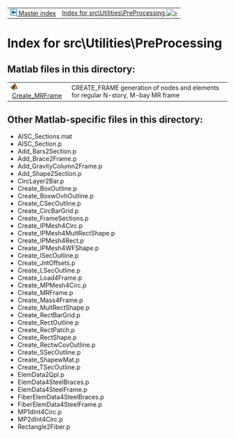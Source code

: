 <!DOCTYPE html>
<html lang="en">
<body>
<a name="_top"></a>
<table width="100%"><tr><td align="left"><a href="../../../index.md"><img alt="<" border="0" src="../../../left.png">&nbsp;Master index</a></td>
<td align="right"><a href="index.md">Index for src\Utilities\PreProcessing&nbsp;<img alt=">" border="0" src="../../../right.png"></a></td></tr></table>

<h1>Index for src\Utilities\PreProcessing</h1>

<h2>Matlab files in this directory:</h2>
<table>
<tr><td><img src="../../../matlabicon.gif" alt="" border="">&nbsp;<a href="Create_MRFrame.md">Create_MRFrame</a></td><td>CREATE_FRAME generation of nodes and elements for regular N-story, M-bay MR frame </td></tr></table>

<h2>Other Matlab-specific files in this directory:</h2>
<ul style="list-style-image:url(../../../matlabicon.gif)">
<li>AISC_Sections.mat</li><li>AISC_Section.p</li><li>Add_Bars2Section.p</li><li>Add_Brace2Frame.p</li><li>Add_GravityColumn2Frame.p</li><li>Add_Shape2Section.p</li><li>CircLayer2Bar.p</li><li>Create_BoxOutline.p</li><li>Create_BoxwOvhOutline.p</li><li>Create_CSecOutline.p</li><li>Create_CircBarGrid.p</li><li>Create_FrameSections.p</li><li>Create_IPMesh4Circ.p</li><li>Create_IPMesh4MultRectShape.p</li><li>Create_IPMesh4Rect.p</li><li>Create_IPMesh4WFShape.p</li><li>Create_ISecOutline.p</li><li>Create_JntOffsets.p</li><li>Create_LSecOutline.p</li><li>Create_Load4Frame.p</li><li>Create_MPMesh4Circ.p</li><li>Create_MRFrame.p</li><li>Create_Mass4Frame.p</li><li>Create_MultRectShape.p</li><li>Create_RectBarGrid.p</li><li>Create_RectOutline.p</li><li>Create_RectPatch.p</li><li>Create_RectShape.p</li><li>Create_RectwCovOutline.p</li><li>Create_SSecOutline.p</li><li>Create_ShapewMat.p</li><li>Create_TSecOutline.p</li><li>ElemData2Qpl.p</li><li>ElemData4SteelBraces.p</li><li>ElemData4SteelFrame.p</li><li>FiberElemData4SteelBraces.p</li><li>FiberElemData4SteelFrame.p</li><li>MP1dInt4Circ.p</li><li>MP2dInt4Circ.p</li><li>Rectangle2Fiber.p</li></ul>


<!-- <hr><address>Generated on Wed 08-Jul-2020 12:41:00 by <strong><a href="http://www.artefact.tk/software/matlab/m2html/" title="Matlab Documentation in HTML">m2html</a></strong> &copy; 2005</address> -->
</body>
</html>